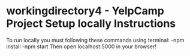 # workingdirectory4 - YelpCamp Project Setup locally Instructions
To run locally you must following these commands using terminal:
    -npm install
    -npm start
Then open localhost:5000 in your browser!
